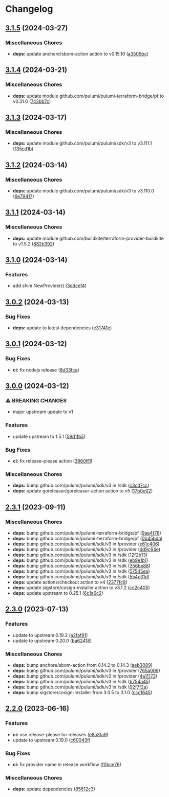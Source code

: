 # Changelog

## [3.1.5](https://github.com/pulumiverse/pulumi-buildkite/compare/v3.1.4...v3.1.5) (2024-03-27)


### Miscellaneous Chores

* **deps:** update anchore/sbom-action action to v0.15.10 ([a3509bc](https://github.com/pulumiverse/pulumi-buildkite/commit/a3509bc71d78cd7ef79d7c92f1f3df2b0b2e29f2))

## [3.1.4](https://github.com/pulumiverse/pulumi-buildkite/compare/v3.1.3...v3.1.4) (2024-03-21)


### Miscellaneous Chores

* **deps:** update module github.com/pulumi/pulumi-terraform-bridge/pf to v0.31.0 ([743bb7c](https://github.com/pulumiverse/pulumi-buildkite/commit/743bb7cd1ebf73a415008d398852f5bbe63ba5c8))

## [3.1.3](https://github.com/pulumiverse/pulumi-buildkite/compare/v3.1.2...v3.1.3) (2024-03-17)


### Miscellaneous Chores

* **deps:** update module github.com/pulumi/pulumi/sdk/v3 to v3.111.1 ([135cd1b](https://github.com/pulumiverse/pulumi-buildkite/commit/135cd1b1419d916f3ccaa0d5ed5775c61201c0c0))

## [3.1.2](https://github.com/pulumiverse/pulumi-buildkite/compare/v3.1.1...v3.1.2) (2024-03-14)


### Miscellaneous Chores

* **deps:** update module github.com/pulumi/pulumi/sdk/v3 to v3.110.0 ([6e79417](https://github.com/pulumiverse/pulumi-buildkite/commit/6e79417feffc7ca151ab253fc913f9c10b9988c5))

## [3.1.1](https://github.com/pulumiverse/pulumi-buildkite/compare/v3.1.0...v3.1.1) (2024-03-14)


### Miscellaneous Chores

* **deps:** update module github.com/buildkite/terraform-provider-buildkite to v1.5.2 ([882b392](https://github.com/pulumiverse/pulumi-buildkite/commit/882b39285ac6f95c2a902e9cae3237a1aa7fd8f1))

## [3.1.0](https://github.com/pulumiverse/pulumi-buildkite/compare/v3.0.2...v3.1.0) (2024-03-14)


### Features

* add shim.NewProvider() ([3ddcef4](https://github.com/pulumiverse/pulumi-buildkite/commit/3ddcef49f3cce1feba4db5c4ec20ed473a93dde8))

## [3.0.2](https://github.com/pulumiverse/pulumi-buildkite/compare/v3.0.1...v3.0.2) (2024-03-13)


### Bug Fixes

* **deps:** update to latest dependencies ([e31741e](https://github.com/pulumiverse/pulumi-buildkite/commit/e31741e57d582d308d20b9c12a03d22f51b620d7))

## [3.0.1](https://github.com/pulumiverse/pulumi-buildkite/compare/v3.0.0...v3.0.1) (2024-03-12)


### Bug Fixes

* **ci:** fix nodejs release ([8d33fca](https://github.com/pulumiverse/pulumi-buildkite/commit/8d33fca5bc3edc88515326072af951fa772a70e5))

## [3.0.0](https://github.com/pulumiverse/pulumi-buildkite/compare/v2.3.1...v3.0.0) (2024-03-12)


### ⚠ BREAKING CHANGES

* major upstream update to v1

### Features

* update upstream to 1.5.1 ([59d1fb5](https://github.com/pulumiverse/pulumi-buildkite/commit/59d1fb5427446452fcb6123e51861b252a10d685))


### Bug Fixes

* **ci:** fix release-please action ([3960ff1](https://github.com/pulumiverse/pulumi-buildkite/commit/3960ff1b9fb01deb71bac066cc1ad7139b372722))


### Miscellaneous Chores

* **deps:** bump github.com/pulumi/pulumi/sdk/v3 in /sdk ([c3cd7cc](https://github.com/pulumiverse/pulumi-buildkite/commit/c3cd7cc214e71d6d5b7ab38555a2050b785b8dde))
* **deps:** update goreleaser/goreleaser-action action to v5 ([17b0e02](https://github.com/pulumiverse/pulumi-buildkite/commit/17b0e027263d0fcf0749054cf5417f77264c33c2))

## [2.3.1](https://github.com/pulumiverse/pulumi-buildkite/compare/v2.3.0...v2.3.1) (2023-09-11)


### Miscellaneous Chores

* **deps:** bump github.com/pulumi/pulumi-terraform-bridge/pf ([9ae4f78](https://github.com/pulumiverse/pulumi-buildkite/commit/9ae4f788455e322c26b8c9cd419fa28655126254))
* **deps:** bump github.com/pulumi/pulumi-terraform-bridge/pf ([0b45bda](https://github.com/pulumiverse/pulumi-buildkite/commit/0b45bdaf090ab07fd5bbc0ada3275fa674df855b))
* **deps:** bump github.com/pulumi/pulumi/sdk/v3 in /provider ([e61c406](https://github.com/pulumiverse/pulumi-buildkite/commit/e61c406cbbc6746eecaa68ca2040fc4be028102d))
* **deps:** bump github.com/pulumi/pulumi/sdk/v3 in /provider ([dd9c64e](https://github.com/pulumiverse/pulumi-buildkite/commit/dd9c64e057109b09e2a48f75aaa90d358f683475))
* **deps:** bump github.com/pulumi/pulumi/sdk/v3 in /sdk ([12f2b13](https://github.com/pulumiverse/pulumi-buildkite/commit/12f2b1374e908a2da3c6c3be2ae37462fbeac2eb))
* **deps:** bump github.com/pulumi/pulumi/sdk/v3 in /sdk ([eb9e1b1](https://github.com/pulumiverse/pulumi-buildkite/commit/eb9e1b150d4158466f2f058976641f483c376db8))
* **deps:** bump github.com/pulumi/pulumi/sdk/v3 in /sdk ([356be88](https://github.com/pulumiverse/pulumi-buildkite/commit/356be88c684173637183eadd16b050d5179877d4))
* **deps:** bump github.com/pulumi/pulumi/sdk/v3 in /sdk ([57545ea](https://github.com/pulumiverse/pulumi-buildkite/commit/57545ea5e2f63d317594d379e90ecd073d009945))
* **deps:** bump github.com/pulumi/pulumi/sdk/v3 in /sdk ([554c31d](https://github.com/pulumiverse/pulumi-buildkite/commit/554c31dec7a0afe7e257608a5327e45ba284e8fa))
* **deps:** update actions/checkout action to v4 ([2377fc8](https://github.com/pulumiverse/pulumi-buildkite/commit/2377fc8f8d1db06b953afced5faa3602971abd3d))
* **deps:** update sigstore/cosign-installer action to v3.1.2 ([cc2c405](https://github.com/pulumiverse/pulumi-buildkite/commit/cc2c405d3cff47f1708f8d2768f887f967b3e1f0))
* **deps:** update upstream to 0.25.1 ([6c1a6c2](https://github.com/pulumiverse/pulumi-buildkite/commit/6c1a6c205b1fb1b2d7479865885a601253a231ce))

## [2.3.0](https://github.com/pulumiverse/pulumi-buildkite/compare/v2.2.0...v2.3.0) (2023-07-13)


### Features

* update to upstream 0.19.2 ([a2faf91](https://github.com/pulumiverse/pulumi-buildkite/commit/a2faf91139a0bdfc98f640c909fe1acaf0b1a885))
* update to upstream 0.20.0 ([ba62418](https://github.com/pulumiverse/pulumi-buildkite/commit/ba6241863c6c20b360e10711d75f8beebeac6e25))


### Miscellaneous Chores

* **deps:** bump anchore/sbom-action from 0.14.2 to 0.14.3 ([aeb3089](https://github.com/pulumiverse/pulumi-buildkite/commit/aeb30894a0c962a6fd9f093b413900de270b3591))
* **deps:** bump github.com/pulumi/pulumi/sdk/v3 in /provider ([765a009](https://github.com/pulumiverse/pulumi-buildkite/commit/765a0098ab07d6043cdd78c8090499a0c9648c16))
* **deps:** bump github.com/pulumi/pulumi/sdk/v3 in /provider ([4a11173](https://github.com/pulumiverse/pulumi-buildkite/commit/4a11173f626929fab0ef7782cf2f9d9fd870cead))
* **deps:** bump github.com/pulumi/pulumi/sdk/v3 in /sdk ([b754a45](https://github.com/pulumiverse/pulumi-buildkite/commit/b754a4538f988fa533f3e5078f43f491ddcdd810))
* **deps:** bump github.com/pulumi/pulumi/sdk/v3 in /sdk ([92f7f2a](https://github.com/pulumiverse/pulumi-buildkite/commit/92f7f2abceb4bf0065fe25611fa126c69a8fdc95))
* **deps:** bump sigstore/cosign-installer from 3.0.5 to 3.1.0 ([ccc1645](https://github.com/pulumiverse/pulumi-buildkite/commit/ccc164554054bc72721f931332d3291813fb8c15))

## [2.2.0](https://github.com/pulumiverse/pulumi-buildkite/compare/v2.1.1...v2.2.0) (2023-06-16)


### Features

* **ci:** use release-please for releases ([e8a3fa9](https://github.com/pulumiverse/pulumi-buildkite/commit/e8a3fa9505c7dc0f5dba1206ef64c36a4ff779a7))
* update to upstream 0.19.0 ([c60043f](https://github.com/pulumiverse/pulumi-buildkite/commit/c60043fd3eaaa8530a4fa706a13664987cab56c3))


### Bug Fixes

* **ci:** fix provider name in release workflow ([f0bce76](https://github.com/pulumiverse/pulumi-buildkite/commit/f0bce7639726b38c56178565c4debb7ab9c2cd01))


### Miscellaneous Chores

* **deps:** update dependencies ([85612c3](https://github.com/pulumiverse/pulumi-buildkite/commit/85612c39d8b087621fe7e2ec3b5f6b0bc35606a0))
